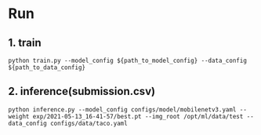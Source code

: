 
# Run
## 1. train
```
python train.py --model_config ${path_to_model_config} --data_config ${path_to_data_config}
```
## 2. inference(submission.csv)
```
python inference.py --model_config configs/model/mobilenetv3.yaml --weight exp/2021-05-13_16-41-57/best.pt --img_root /opt/ml/data/test --data_config configs/data/taco.yaml
```
